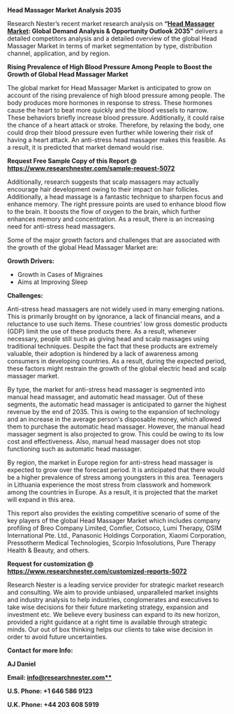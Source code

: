 ﻿**Head Massager Market Analysis 2035** 

Research Nester’s recent market research analysis on **“[Head Massager Market](https://www.researchnester.com/reports/head-massager-market/5072): Global Demand Analysis & Opportunity Outlook 2035”** delivers a detailed competitors analysis and a detailed overview of the global Head Massager Market in terms of market segmentation by type, distribution channel, application, and by region. 

**Rising Prevalence of High Blood Pressure Among People to Boost the Growth of Global Head Massager Market** 

The global market for Head Massager Market is anticipated to grow on account of the rising prevalence of high blood pressure among people. The body produces more hormones in response to stress. These hormones cause the heart to beat more quickly and the blood vessels to narrow. These behaviors briefly increase blood pressure. Additionally, it could raise the chance of a heart attack or stroke. Therefore, by relaxing the body, one could drop their blood pressure even further while lowering their risk of having a heart attack. An anti-stress head massager makes this feasible. As a result, it is predicted that market demand would rise. 

**Request Free Sample Copy of this Report @ <https://www.researchnester.com/sample-request-5072>** 

Additionally, research suggests that scalp massagers may actually encourage hair development owing to their impact on hair follicles. Additionally, a head massage is a fantastic technique to sharpen focus and enhance memory. The right pressure points are used to enhance blood flow to the brain. It boosts the flow of oxygen to the brain, which further enhances memory and concentration. As a result, there is an increasing need for anti-stress head massagers.

Some of the major growth factors and challenges that are associated with the growth of the global Head Massager Market are:

**Growth Drivers:**

- Growth in Cases of Migraines 
- Aims at Improving Sleep 

**Challenges:**

Anti-stress head massagers are not widely used in many emerging nations. This is primarily brought on by ignorance, a lack of financial means, and a reluctance to use such items. These countries' low gross domestic products (GDP) limit the use of these products there. As a result, whenever necessary, people still such as giving head and scalp massages using traditional techniques. Despite the fact that these products are extremely valuable, their adoption is hindered by a lack of awareness among consumers in developing countries. As a result, during the expected period, these factors might restrain the growth of the global electric head and scalp massager market. 

By type, the market for anti-stress head massager is segmented into manual head massager, and automatic head massager. Out of these segments, the automatic head massager is anticipated to garner the highest revenue by the end of 2035. This is owing to the expansion of technology and an increase in the average person's disposable money, which allowed them to purchase the automatic head massager. However, the manual head massager segment is also projected to grow. This could be owing to its low cost and effectiveness. Also, manual head massager does not stop functioning such as automatic head massager. 

By region, the market in Europe region for anti-stress head massager is expected to grow over the forecast period. It is anticipated that there would be a higher prevalence of stress among youngsters in this area. Teenagers in Lithuania experience the most stress from classwork and homework among the countries in Europe. As a result, it is projected that the market will expand in this area. 

This report also provides the existing competitive scenario of some of the key players of the global Head Massager Market which includes company profiling of Breo Company Limited, Comfier, Cotsoco, Lumi Therapy, OSIM International Pte. Ltd., Panasonic Holdings Corporation, Xiaomi Corporation, Pressotherm Medical Technologies, Scorpio Infosolutions, Pure Therapy Health & Beauty, and others. 

**Request for customization @ <https://www.researchnester.com/customized-reports-5072>**  

Research Nester is a leading service provider for strategic market research and consulting. We aim to provide unbiased, unparalleled market insights and industry analysis to help industries, conglomerates and executives to take wise decisions for their future marketing strategy, expansion and investment etc. We believe every business can expand to its new horizon, provided a right guidance at a right time is available through strategic minds. Our out of box thinking helps our clients to take wise decision in order to avoid future uncertainties.

**Contact for more Info:**

**AJ Daniel**

**Email: [info@researchnester.com**](mailto:info@researchnester.com)**

**U.S. Phone: +1 646 586 9123** 

**U.K. Phone: +44 203 608 5919**




